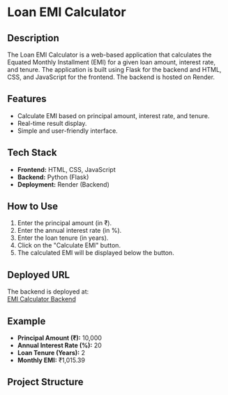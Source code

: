 # Loan EMI Calculator

## Description
The Loan EMI Calculator is a web-based application that calculates the Equated Monthly Installment (EMI) for a given loan amount, interest rate, and tenure. The application is built using Flask for the backend and HTML, CSS, and JavaScript for the frontend. The backend is hosted on Render.

## Features
- Calculate EMI based on principal amount, interest rate, and tenure.
- Real-time result display.
- Simple and user-friendly interface.

## Tech Stack
- **Frontend:** HTML, CSS, JavaScript
- **Backend:** Python (Flask)
- **Deployment:** Render (Backend)

## How to Use
1. Enter the principal amount (in ₹).
2. Enter the annual interest rate (in %).
3. Enter the loan tenure (in years).
4. Click on the "Calculate EMI" button.
5. The calculated EMI will be displayed below the button.

## Deployed URL
The backend is deployed at:  
[EMI Calculator Backend](https://emi-loan-calculator-backend.onrender.com)

## Example
- **Principal Amount (₹):** 10,000  
- **Annual Interest Rate (%):** 20  
- **Loan Tenure (Years):** 2  
- **Monthly EMI:** ₹1,015.39

## Project Structure
